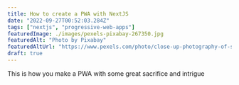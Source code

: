 ```yaml
---
title: How to create a PWA with NextJS
date: "2022-09-27T00:52:03.284Z"
tags: ["nextjs", "progressive-web-apps"]
featuredImage: ./images/pexels-pixabay-267350.jpg
featuredAlt: "Photo by Pixabay"
featuredAltUrl: "https://www.pexels.com/photo/close-up-photography-of-smartphone-icons-267350/"
draft: true
---
```


This is how you make a PWA with some great sacrifice and intrigue